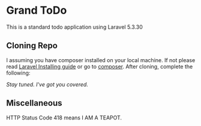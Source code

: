 # Grand ToDo

This is a standard todo application using Laravel 5.3.30

## Cloning Repo
I assuming you have composer installed on your local machine. If not please read [Laravel Installing guide](https://laravel.com/docs/5.3/installation) or go to [composer](https://getcomposer.org/). After cloning, complete the following: 

*Stay tuned. I've got you covered.*

## Miscellaneous
HTTP Status Code 418 means I AM A TEAPOT.